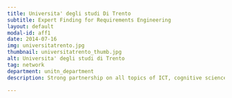 ```yaml
---
title: Universita' degli studi Di Trento
subtitle: Expert Finding for Requirements Engineering
layout: default
modal-id: aff1
date: 2014-07-16
img: universitatrento.jpg 
thumbnail: universitatrento_thumb.jpg
alt: Universita' degli studi di Trento
tag: network
department: unitn_department
description: Strong partnership on all topics of ICT, cognitive science, bioinformatics, industrial engineering and physics

---
```

